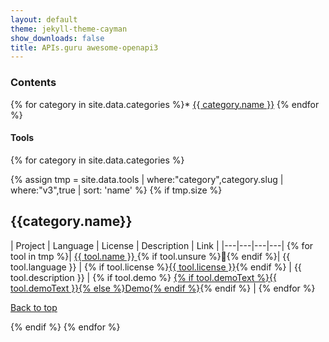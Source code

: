 ```yaml
---
layout: default
theme: jekyll-theme-cayman
show_downloads: false
title: APIs.guru awesome-openapi3
---
```


### Contents

{% for category in site.data.categories %}* <a href="#{{ category.slug }}">{{ category.name }}</a>
{% endfor %}

#### Tools

{% for category in site.data.categories %}

{% assign tmp = site.data.tools | where:"category",category.slug | where:"v3",true | sort: 'name' %}
{% if tmp.size %}

<h2><a id="{{category.slug}}">{{category.name}}</a></h2>

| Project | Language | License | Description | Link |
|---|---|---|---|
{% for tool in tmp %}| <a href="{% if tool.link %}{{ tool.link }}{% else %}{{ tool.github }}{% endif %}" data-json="{{ tool | jsonify | url_encode }}"> {{ tool.name }} </a> {% if tool.unsure %}🤔{% endif %}| {{ tool.language }} | {% if tool.license %}<a href="https://spdx.org/licenses/{{tool.license}}.html">{{ tool.license }}</a>{% endif %} | {{ tool.description }} | {% if tool.demo %} <a href="{{ tool.demo }}">{% if tool.demoText %}{{ tool.demoText }}{% else %}Demo{% endif %}</a>{% endif %} |
{% endfor %}

  <a href="#">Back to top</a>

{% endif %}
{% endfor %}

<script src="https://unpkg.com/tippy.js@3/dist/tippy.all.min.js"></script>
<script src="https://cdnjs.cloudflare.com/ajax/libs/zepto/1.2.0/zepto.min.js"></script>

<script type="text/javascript">
  function plural(value,word){
    if (!value) value = 0;
    return value+' '+word+(value === 1 ? '' : 's');
  }
  $(document).ready(function(){
    $('a').each(function(i,e){
        if ($(e).data('json')) {
            var d = JSON.parse(decodeURIComponent($(e).data('json')));
            tippy(e,{ content: plural(d.stars,'star')+', '+plural(d.watch,'watcher')+' and '+plural(d.forks,'fork')+'. '+plural(d.issues,'issue')+'.' });
        }
    });
  });
</script>
